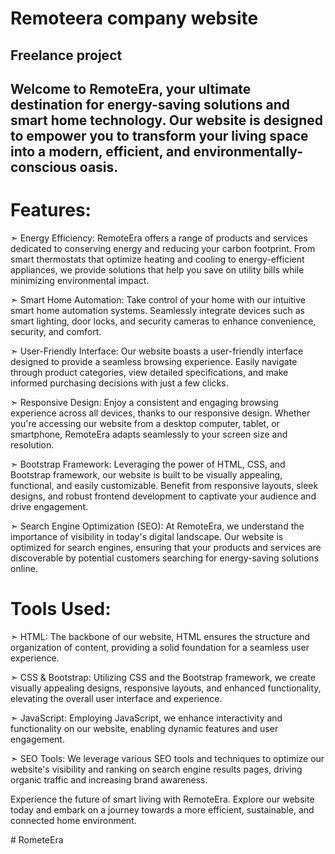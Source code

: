 # Remoteera company website 
## Freelance project 



## Welcome to RemoteEra, your ultimate destination for energy-saving solutions and smart home technology. Our website is designed to empower you to transform your living space into a modern, efficient, and environmentally-conscious oasis.

# Features:

 ➣ Energy Efficiency: RemoteEra offers a range of products and services dedicated to conserving energy and reducing your carbon footprint. From smart thermostats that optimize heating and cooling to energy-efficient appliances, we provide solutions that help you save on utility bills while minimizing environmental impact.

 ➣ Smart Home Automation: Take control of your home with our intuitive smart home automation systems. Seamlessly integrate devices such as smart lighting, door locks, and security cameras to enhance convenience, security, and comfort.

 ➣ User-Friendly Interface: Our website boasts a user-friendly interface designed to provide a seamless browsing experience. Easily navigate through product categories, view detailed specifications, and make informed purchasing decisions with just a few clicks.

 ➣ Responsive Design: Enjoy a consistent and engaging browsing experience across all devices, thanks to our responsive design. Whether you're accessing our website from a desktop computer, tablet, or smartphone, RemoteEra adapts seamlessly to your screen size and resolution.

 ➣ Bootstrap Framework: Leveraging the power of HTML, CSS, and Bootstrap framework, our website is built to be visually appealing, functional, and easily customizable. Benefit from responsive layouts, sleek designs, and robust frontend development to captivate your audience and drive engagement.

 ➣ Search Engine Optimization (SEO): At RemoteEra, we understand the importance of visibility in today's digital landscape. Our website is optimized for search engines, ensuring that your products and services are discoverable by potential customers searching for energy-saving solutions online.

# Tools Used:

 ➣ HTML: The backbone of our website, HTML ensures the structure and organization of content, providing a solid foundation for a seamless user experience.

 ➣ CSS & Bootstrap: Utilizing CSS and the Bootstrap framework, we create visually appealing designs, responsive layouts, and enhanced functionality, elevating the overall user interface and experience.

 ➣ JavaScript: Employing JavaScript, we enhance interactivity and functionality on our website, enabling dynamic features and user engagement.

 ➣ SEO Tools: We leverage various SEO tools and techniques to optimize our website's visibility and ranking on search engine results pages, driving organic traffic and increasing brand awareness.

Experience the future of smart living with RemoteEra. Explore our website today and embark on a journey towards a more efficient, sustainable, and connected home environment.

#   R o m e t e E r a  
 